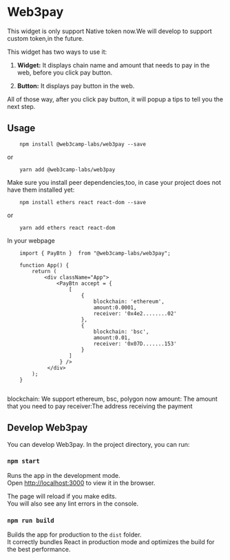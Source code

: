 # Web3pay

This widget is only support Native token now.We will develop to support custom token,in the future.

This widget has two ways to use it:
1) **Widget:** It  displays chain name and amount that needs to pay  in the web, before you click pay button.

2) **Button:** It displays pay button in the web.

All of those way, after you click pay button, it will popup a tips to tell you the next step.

## Usage

```
    npm install @web3camp-labs/web3pay --save
```
or
```
    yarn add @web3camp-labs/web3pay
```

Make sure you install peer dependencies,too, in case your project does not have them installed yet:
```angular2html
    npm install ethers react react-dom --save
```
or
```angular2html
    yarn add ethers react react-dom
```

In your webpage

```angular2html
    import { PayBtn }  from "@web3camp-labs/web3pay";

    function App() {
        return (
            <div className="App">
                <PayBtn accept = {
                    [
                        {
                            blockchain: 'ethereum',
                            amount:0.0001,
                            receiver: '0x4e2........02'
                        },
                        {
                            blockchain: 'bsc',
                            amount:0.01,
                            receiver: '0x07D.......153'
                        }
                    ]
                 } />
             </div>
        );
    }
    
```
blockchain: We support ethereum, bsc, polygon now
amount: The amount that you need to pay
receiver:The address receiving the payment

## Develop Web3pay

You can develop Web3pay.
In the project directory, you can run:

### `npm start`

Runs the app in the development mode.\
Open [http://localhost:3000](http://localhost:3000) to view it in the browser.

The page will reload if you make edits.\
You will also see any lint errors in the console.

### `npm run build`

Builds the app for production to the `dist` folder.\
It correctly bundles React in production mode and optimizes the build for the best performance.
